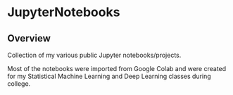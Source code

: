 # JupyterNotebooks
## Overview
Collection of my various public Jupyter notebooks/projects.

Most of the notebooks were imported from Google Colab and were created for my Statistical Machine Learning and Deep Learning classes during college.
